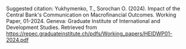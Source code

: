 Suggested citation: Yukhymenko, T., Sorochan O. (2024). Impact of the Central Bank's Communication on Macrofinancial Outcomes. Working Paper, 01-2024. Geneva: Graduate Institute of International and Development Studies. Retrieved from https://repec.graduateinstitute.ch/pdfs/Working_papers/HEIDWP01-2024.pdf
